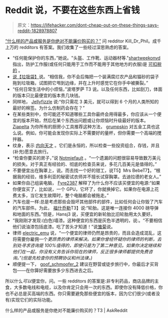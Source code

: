 # Reddit 说，不要在这些东西上省钱

> 原文：<https://lifehacker.com/dont-cheap-out-on-these-things-says-reddit-1828978807>

[“什么样的产品或服务是你绝对不能廉价购买的？”](https://old.reddit.com/r/AskReddit/comments/9en0j5/whats_a_product_or_service_you_should_never_cheap/) 问 redditor Kill_Dr_Phil。成千上万的 redditors 有答案。我们收集了一些经过深思熟虑的答案。



*   “任何能保护你的东西，”她说。"头盔、工作靴、运动器材等."[shartweekonvd](https://old.reddit.com/r/AskReddit/comments/9en0j5/whats_a_product_or_service_you_should_never_cheap/e5q22rb/)指出，防护工作服(或任何只能用于工作而不能用于其他地方的衣服)是 [可扣税的](https://www.1040.com/tax-guide/taxes-and-your-job/work-clothes-and-uniforms/) 。
*   [说【垃圾袋】](https://old.reddit.com/r/AskReddit/comments/9en0j5/whats_a_product_or_service_you_should_never_cheap/e5q03fg/)说。“相信我，你不会后悔把一个装满腐烂农产品和猫砂的袋子拖到垃圾箱，试图把它甩到边缘，并在上升时感觉它在你手中被撕裂。”
*   “任何日常生活中的小烦恼，”波塔罗萨 T3 说。以及任何东西，比如刮刀，体面的版本只比最便宜的版本贵几块钱。
*   同样地， [Jellyfizzle](https://old.reddit.com/r/AskReddit/comments/9en0j5/whats_a_product_or_service_you_should_never_cheap/e5q335q/) 说:“你只需花 3 美元，就可以得到 6 个月的人类所知的最好的棉签。为什么仿制药会存在？”
*   在某些类别中，你可能还不知道哪些工具你最终会用得最多，你应该从一个便宜的版本开始，然后在某个东西出问题或让你烦恼时升级最好的版本。 [Ziapelta](https://old.reddit.com/r/AskReddit/comments/9en0j5/whats_a_product_or_service_you_should_never_cheap/e5q5uxu/) 为你所有的厨房小工具推荐这种方法， [grumpskin](https://old.reddit.com/r/AskReddit/comments/9en0j5/whats_a_product_or_service_you_should_never_cheap/e5q672f/) 对五金工具也这么说。例如，你可能会发现你实际上不需要好的量杯，但你需要一个高端的搅拌器。
*   纹身，表示 [内向天才](https://old.reddit.com/r/AskReddit/comments/9en0j5/whats_a_product_or_service_you_should_never_cheap/e5pzo3b/) 。它们是永恒的，所以检查一些投资组合，存钱，并且(补充)愿意去旅行。
*   “检查你要买的房子，”说 [Notmiefault](https://old.reddit.com/r/AskReddit/comments/9en0j5/whats_a_product_or_service_you_should_never_cheap/e5q5779/) 。“一个遗漏的问题很容易导致数万美元的损失。对于真正有经验的、彻底的检查员来说，多花几百美元是值得的。”
*   不要便宜出在胸罩上，说。而去找一个好的钳工，说T5】Mrs BebeT7】。“根据我的经验，维多利亚的秘密试衣师并不擅长试穿胸罩。去迪拉德的老女人。” 
*   如果你自己组装电脑， [Fyre2387](https://old.reddit.com/r/AskReddit/comments/9en0j5/whats_a_product_or_service_you_should_never_cheap/e5q4r7p/) 解释了为什么你不应该买便宜的电源:“如果你便宜买了，比如说，一个 GPU，它坏了，你就换掉它。如果你在电源上花费太多，当它发生故障时，整个电脑都会被拖走。”
*   汽车也是一样:总是考虑那些会毁坏其他部件的部件，比如任何会让你毁了汽车的汽车部件。为此， [福什乔勒](https://old.reddit.com/r/AskReddit/comments/9en0j5/whats_a_product_or_service_you_should_never_cheap/e5q2ygv/)T3】说:“轮胎。这是唯一连接你 4000 磅导弹和地面的东西。”但是，Hansj3 说，买便宜的新轮胎比旧轮胎用太久要好。
*   “我刚刚才发现:(白色)墙漆。这种便宜的东西是灰色半透明的，说:。“不要相信他们说油漆包括底漆。吃了苦头才知道！”说[雏菊](https://old.reddit.com/r/AskReddit/comments/9en0j5/whats_a_product_or_service_you_should_never_cheap/e5qbyce/)说。
*   律师 [electric_emu](https://old.reddit.com/r/AskReddit/comments/9en0j5/whats_a_product_or_service_you_should_never_cheap/e5q7zwu/) 说，“一个便宜的律师仍然是昂贵的，而且会造成混乱，这将需要你雇佣一个*更昂贵的律师来解决。如果你曾经怀疑你的律师的判断，去别处寻求咨询是 100%值得的，即使只是为了第二种意见。如果你决定继续和他们在一起，你没有义务告诉你现在的律师，反正很多律师都提供免费咨询。”(但是先检查你的预聘协议和州法律。)*
*   顺便提一下， [goof_schmoofer_2](https://old.reddit.com/r/AskReddit/comments/9en0j5/whats_a_product_or_service_you_should_never_cheap/e5q551v/) 建议在野营或徒步旅行中，你最后才买背包——在你算好需要放多少东西进去之后。

所以什么*可以*便宜你，问。一些 redditors 的答案是:非专利药品，商店品牌的主食，大多数电线和电缆，以及你肯定只会用一次的东西。即使你没有降低价格，你也不必总是买高端的东西。你只需要避免那些便宜的版本，因为它们很少(或者没有)实现它们的实际功能。

什么样的产品或服务是你绝对不能廉价购买的？T3 | AskReddit